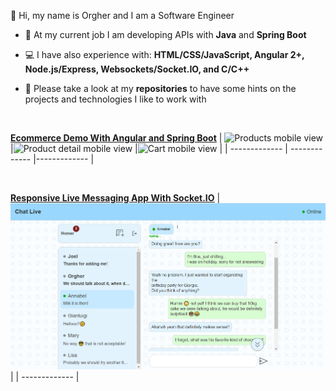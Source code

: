 👋 Hi, my name is Orgher and I am a Software Engineer

- 👷 At my current job I am developing APIs with **Java** and **Spring Boot**

- 💻 I have also experience with: **HTML/CSS/JavaScript, Angular 2+, Node.js/Express, Websockets/Socket.IO, and C/C++**

- 👀 Please take a look at my **repositories** to have some hints on the projects and technologies I like to work with

<br>

**[<ins>Ecommerce Demo With Angular and Spring Boot</ins>](https://github.com/orDaor/ecommerce-angular-public)**
| ![Products mobile view](https://github.com/orDaor/ecommerce-angular-public/blob/main/assets/github/mobile-views/1.mobile-products.JPG?raw=true) |![Product detail mobile view](https://github.com/orDaor/ecommerce-angular-public/blob/main/assets/github/mobile-views/3.mobie-product-detail.JPG?raw=true) |![Cart mobile view](https://github.com/orDaor/ecommerce-angular-public/blob/main/assets/github/mobile-views/4.mobile-cart.JPG?raw=true) |
| ------------- | ------------- |------------- |

<br>

**[<ins>Responsive Live Messaging App With Socket.IO</ins>](https://github.com/orDaor/socket.io-live-chat)**
| ![Desktop view](https://github.com/orDaor/socket.io-live-chat/blob/main/assets/desktop-view-3.PNG)  | 
| ------------- |
  
<!---
orDaor/orDaor is a ✨ special ✨ repository because its `README.md` (this file) appears on your GitHub profile.
You can click the Preview link to take a look at your changes.
--->
